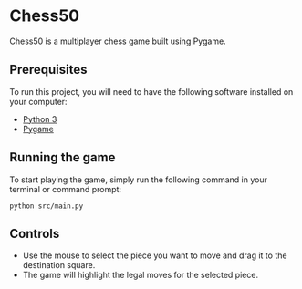 # Chess50

Chess50 is a multiplayer chess game built using Pygame.


## Prerequisites

To run this project, you will need to have the following software installed on your computer:

- [Python 3](https://www.python.org/downloads/)
- [Pygame](https://www.pygame.org/download.shtml)

## Running the game

To start playing the game, simply run the following command in your terminal or command prompt:
```
python src/main.py
```

## Controls

- Use the mouse to select the piece you want to move and drag it to the destination square.
- The game will highlight the legal moves for the selected piece.

